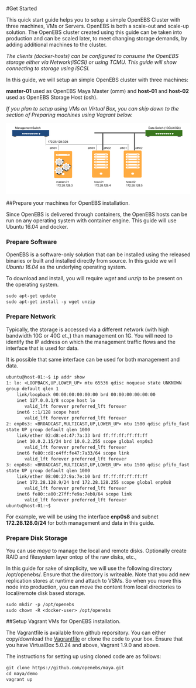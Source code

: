 
#Get Started

This quick start guide helps you to setup a simple OpenEBS Cluster with three machines, VMs or Servers. OpenEBS is both a scale-out and scale-up solution. The OpenEBS cluster created using this guide can be taken into production and can be scaled later, to meet changing storage demands, by adding additional machines to the cluster.

*The clients (docker-hosts) can be configured to consume the OpenEBS storage either via Network(iSCSI) or using TCMU. This guide will show connecting to storage using iSCSI.*

In this guide, we will setup an simple OpenEBS cluster with three machines:

**master-01** used as OpenEBS Maya Master (omm) and 
**host-01** and **host-02** used as OpenEBS Storage Host (osh). 

*If you plan to setup using VMs on Virtual Box, you can skip down to the section of Preparing machines using Vagrant below.*

![Machine Connectivity Diagram](./images/OpenEBSNodes.png)

##Prepare your machines for OpenEBS installation. 

Since OpenEBS is delivered through containers, the OpenEBS hosts can be run on any operating system with container engine. This guide will use Ubuntu 16.04 and docker.

### Prepare Software
OpenEBS is a software-only solution that can be installed using the released binaries or built and installed directly from source. In this guide we will *Ubuntu 16.04* as the underlying operating system. 

To download and install, you will require *wget* and *unzip* to be present on the operating system. 

```
sudo apt-get update
sudo apt-get install -y wget unzip
```

### Prepare Network
Typically, the storage is accessed via a different network (with high bandwidth 10G or 40G et.,) than management on 1G. You will need to identify the IP address on which the management traffic flows and the interface that is used for data. 

It is possible that same interface can be used for both management and data.

```
ubuntu@host-01:~$ ip addr show
1: lo: <LOOPBACK,UP,LOWER_UP> mtu 65536 qdisc noqueue state UNKNOWN group default qlen 1
    link/loopback 00:00:00:00:00:00 brd 00:00:00:00:00:00
    inet 127.0.0.1/8 scope host lo
       valid_lft forever preferred_lft forever
    inet6 ::1/128 scope host 
       valid_lft forever preferred_lft forever
2: enp0s3: <BROADCAST,MULTICAST,UP,LOWER_UP> mtu 1500 qdisc pfifo_fast state UP group default qlen 1000
    link/ether 02:d8:e4:47:7a:33 brd ff:ff:ff:ff:ff:ff
    inet 10.0.2.15/24 brd 10.0.2.255 scope global enp0s3
       valid_lft forever preferred_lft forever
    inet6 fe80::d8:e4ff:fe47:7a33/64 scope link 
       valid_lft forever preferred_lft forever
3: enp0s8: <BROADCAST,MULTICAST,UP,LOWER_UP> mtu 1500 qdisc pfifo_fast state UP group default qlen 1000
    link/ether 08:00:27:9a:7e:b0 brd ff:ff:ff:ff:ff:ff
    inet 172.28.128.9/24 brd 172.28.128.255 scope global enp0s8
       valid_lft forever preferred_lft forever
    inet6 fe80::a00:27ff:fe9a:7eb0/64 scope link 
       valid_lft forever preferred_lft forever
ubuntu@host-01:~$ 
```

For example, we will be using the interface **enp0s8** and subnet **172.28.128.0/24**  for both management and data in this guide. 


### Prepare Disk Storage
You can use *maya* to manage the local and remote disks. Optionally create RAID and filesystem layer ontop of the raw disks, etc., 

In this guide for sake of simplicity, we will use the following directory /opt/openebs/. Ensure that the directory is writeable. Note that you add new replication stores at runtime and attach to VSMs. So when you move this node into production, you can move the content from local directories to local/remote disk based storage. 

```
sudo mkdir -p /opt/openebs
sudo chown -R <docker-user> /opt/openebs
```

##Setup Vagrant VMs for OpenEBS installation. 

The Vagrantfile is available from github reporsitory. You can either copy/download the [Vagrantfile](https://raw.githubusercontent.com/openebs/maya/master/demo/Vagrantfile) or clone the code to your box. Ensure that you have VirtualBox 5.0.24 and above, Vagrant 1.9.0 and above. 

The instructions for setting up using cloned code are as follows:

```
git clone https://github.com/openebs/maya.git
cd maya/demo
vagrant up
```

